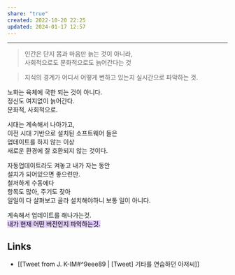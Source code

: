 ```yaml
---
share: "true"
created: 2022-10-20 22:25
updated: 2024-01-17 12:57
---
```


---

> 인간은 단지 몸과 마음만 늙는 것이 아니라,  
> 사회적으로도 문화적으로도 늙어간다는 것
   
> 지식의 경계가 어디서 어떻게 변하고 있는지 실시간으로 파악하는 것.


노화는 육체에 국한 되는 것이 아니다.  
정신도 여지없이 늙어간다.  
문화적, 사회적으로.

시대는 계속해서 나아가고,  
이전 시대 기반으로 설치된 소프트웨어 들은  
업데이트를 하지 않는 이상  
새로운 환경에 잘 호환되지 않는 것이다.

자동업데이트라도 켜놓고 내가 자는 동안  
설치가 되어있으면 좋으련만.  
철저하게 수동에다  
항목도 많아, 주기도 잦아  
일일이 다 살펴보고 골라 설치해야하니 보통 일이 아니다.

계속해서 업데이트를 해나가는것.  
<mark style="background: #D2B3FFA6;">내가 현재 어떤 버전인지 파악하는것.</mark>


## Links
- [[Tweet from J. K-IM#^9eee89 | [Tweet] 기타를 연습하던 아저씨]]
